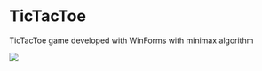 # TicTacToe
TicTacToe game developed with WinForms with minimax algorithm

<img src="https://github.com/montymse/TicTacToe/blob/master/TicTacToe_screenshot.PNG" />

